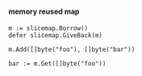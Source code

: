 #### memory reused map

```
m := slicemap.Borrow()
defer slicemap.GiveBack(m)

m.Add([]byte("foo"), []byte("bar"))

bar := m.Get([]byte("foo"))
```
